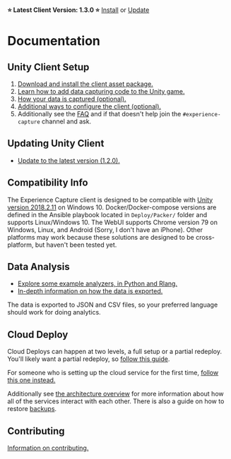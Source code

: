 **⭐ Latest Client Version: 1.3.0 ⭐** [Install](Setup.md) or [Update](Updating.md)

# Documentation

## Unity Client Setup

1. [Download and install the client asset package.](Setup.md)
1. [Learn how to add data capturing code to the Unity game.](Coding.md)
1. [How your data is captured (optional).](About-Capture.md)
1. [Additional ways to configure the client (optional).](Configure.md)
1. Additionally see the [FAQ](FAQ.md) and if that doesn't help join the `#experience-capture` channel and ask.

## Updating Unity Client

- [Update to the latest version (1.2.0).](Updating.md)

## Compatibility Info

The Experience Capture client is designed to be compatible with [Unity version 2018.2.11](https://unity3d.com/get-unity/download/archive) on Windows 10. Docker/Docker-compose versions are defined in the Ansible playbook located in `Deploy/Packer/` folder and supports Linux/Windows 10. The WebUI supports Chrome version 79 on Windows, Linux, and Android (Sorry, I don't have an iPhone). Other platforms may work because these solutions are designed to be cross-platform, but haven't been tested yet.

## Data Analysis

- [Explore some example analyzers, in Python and Rlang.](ExampleAnalyzers/README.md)
- [In-depth information on how the data is exported.](Export-Format.md)

The data is exported to JSON and CSV files, so your preferred language should work for doing analytics.

## Cloud Deploy

Cloud Deploys can happen at two levels, a full setup or a partial redeploy. You'll likely want
a partial redeploy, so [follow this guide](Partial-Deploy.md).

For someone who is setting up the cloud service for the first time, [follow this one instead.](Full-Deploy.md)

Additionally see [the architecture overview](Architecture.md) for more information about how all of the services  interact with each other. There is also a guide on how to restore [backups](Backups.md).

## Contributing

[Information on contributing.](Contributing.md)
